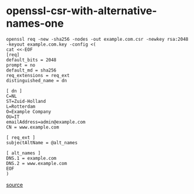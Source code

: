 # openssl-csr-with-alternative-names-one

```
openssl req -new -sha256 -nodes -out example.com.csr -newkey rsa:2048 -keyout example.com.key -config <(
cat <<-EOF
[req]
default_bits = 2048
prompt = no
default_md = sha256
req_extensions = req_ext
distinguished_name = dn

[ dn ]
C=NL
ST=Zuid-Holland
L=Rotterdam
O=Example Company
OU=IT
emailAddress=admin@example.com
CN = www.example.com

[ req_ext ]
subjectAltName = @alt_names

[ alt_names ]
DNS.1 = example.com
DNS.2 = www.example.com
EOF
)
```
[source](https://www.endpoint.com/blog/2014/10/30/openssl-csr-with-alternative-names-one)